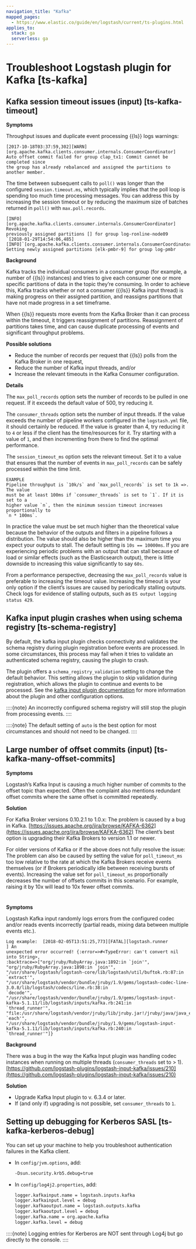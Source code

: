 ```yaml
---
navigation_title: "Kafka"
mapped_pages:
  - https://www.elastic.co/guide/en/logstash/current/ts-plugins.html
applies_to:
  stack: ga
  serverless: ga
---
```


# Troubleshoot Logstash plugin for Kafka [ts-kafka]

## Kafka session timeout issues (input) [ts-kafka-timeout]

**Symptoms**

Throughput issues and duplicate event processing {{ls}} logs warnings:

```
[2017-10-18T03:37:59,302][WARN][org.apache.kafka.clients.consumer.internals.ConsumerCoordinator]
Auto offset commit failed for group clap_tx1: Commit cannot be completed since
the group has already rebalanced and assigned the partitions to another member.
```

The time between subsequent calls to `poll()` was longer than the configured `session.timeout.ms`, which typically implies that the poll loop is spending too much time processing messages. You can address this by increasing the session timeout or by reducing the maximum size of batches returned in `poll()` with `max.poll.records`.

```
[INFO][org.apache.kafka.clients.consumer.internals.ConsumerCoordinator] Revoking
previously assigned partitions [] for group log-ronline-node09
`[2018-01-29T14:54:06,485][INFO]`[org.apache.kafka.clients.consumer.internals.ConsumerCoordinator]
Setting newly assigned partitions [elk-pmbr-9] for group log-pmbr
```

**Background**

Kafka tracks the individual consumers in a consumer group (for example, a number of {{ls}} instances) and tries to give each consumer one or more specific partitions of data in the topic they’re consuming. In order to achieve this, Kafka tracks whether or not a consumer ({{ls}} Kafka input thread) is making progress on their assigned partition, and reassigns partitions that have not made progress in a set timeframe.

When {{ls}} requests more events from the Kafka Broker than it can process within the timeout, it triggers reassignment of partitions. Reassignment of partitions takes time, and can cause duplicate processing of events and significant throughput problems.

**Possible solutions**

* Reduce the number of records per request that {{ls}} polls from the Kafka Broker in one request,
* Reduce the number of Kafka input threads, and/or
* Increase the relevant timeouts in the Kafka Consumer configuration.

**Details**

The `max_poll_records` option sets the number of records to be pulled in one request. If it exceeds the default value of 500, try reducing it.

The `consumer_threads` option sets the number of input threads. If the value exceeds the number of pipeline workers configured in the `logstash.yml` file, it should certainly be reduced. If the value is greater than 4, try reducing it to `4` or less if the client has the time/resources for it. Try starting with a value of `1`, and then incrementing from there to find the optimal performance.

The `session_timeout_ms` option sets the relevant timeout. Set it to a value that ensures that the number of events in `max_poll_records` can be safely processed within the time limit.

```
EXAMPLE
Pipeline throughput is `10k/s` and `max_poll_records` is set to 1k =>. The value
must be at least 100ms if `consumer_threads` is set to `1`. If it is set to a
higher value `n`, then the minimum session timeout increases proportionally to
`n * 100ms`.
```

In practice the value must be set much higher than the theoretical value because the behavior of the outputs and filters in a pipeline follows a distribution. The value should also be higher than the maximum time you expect your outputs to stall. The default setting is `10s == 10000ms`. If you are experiencing periodic problems with an output that can stall because of load or similar effects (such as the Elasticsearch output), there is little downside to increasing this value significantly to say `60s`.

From a performance perspective, decreasing the `max_poll_records` value is preferable to increasing the timeout value. Increasing the timeout is your only option if the client’s issues are caused by periodically stalling outputs. Check logs for evidence of stalling outputs, such as `ES output logging status 429`.


## Kafka input plugin crashes when using schema registry [ts-schema-registry]

By default, the kafka input plugin checks connectivity and validates the schema registry during plugin registration before events are processed. In some circumstances, this process may fail when it tries to validate an authenticated schema registry, causing the plugin to crash.

The plugin offers a `schema_registry_validation` setting to change the default behavior. This setting allows the plugin to skip validation during registration, which allows the plugin to continue and events to be processed. See the [kafka input plugin documentation](logstash://reference/plugins-inputs-kafka.md#plugins-inputs-kafka-schema_registry_validation) for more information about the plugin and other configuration options.

::::{note}
An incorrectly configured schema registry will still stop the plugin from processing events.
::::


::::{note}
The default setting of `auto` is the best option for most circumstances and should not need to be changed.
::::



## Large number of offset commits (input) [ts-kafka-many-offset-commits]

**Symptoms**

Logstash’s Kafka Input is causing a much higher number of commits to the offset topic than expected. Often the complaint also mentions redundant offset commits where the same offset is committed repeatedly.

**Solution**

For Kafka Broker versions 0.10.2.1 to 1.0.x: The problem is caused by a bug in Kafka. [https://issues.apache.org/jira/browse/KAFKA-6362](https://issues.apache.org/jira/browse/KAFKA-6362) The client’s best option is upgrading their Kafka Brokers to version 1.1 or newer.

For older versions of Kafka or if the above does not fully resolve the issue: The problem can also be caused by setting the value for `poll_timeout_ms` too low relative to the rate at which the Kafka Brokers receive events themselves (or if Brokers periodically idle between receiving bursts of events). Increasing the value set for `poll_timeout_ms` proportionally decreases the number of offsets commits in this scenario. For example, raising it by 10x will lead to 10x fewer offset commits.


#

**Symptoms**

Logstash Kafka input randomly logs errors from the configured codec and/or reads events incorrectly (partial reads, mixing data between multiple events etc.).

```
Log example:  [2018-02-05T13:51:25,773][FATAL][logstash.runner          ] An
unexpected error occurred! {:error=>#<TypeError: can't convert nil into String>,
:backtrace=>["org/jruby/RubyArray.java:1892:in `join'",
"org/jruby/RubyArray.java:1898:in `join'",
"/usr/share/logstash/logstash-core/lib/logstash/util/buftok.rb:87:in `extract'",
"/usr/share/logstash/vendor/bundle/jruby/1.9/gems/logstash-codec-line-3.0.8/lib/logstash/codecs/line.rb:38:in
`decode'",
"/usr/share/logstash/vendor/bundle/jruby/1.9/gems/logstash-input-kafka-5.1.11/lib/logstash/inputs/kafka.rb:241:in
`thread_runner'",
"file:/usr/share/logstash/vendor/jruby/lib/jruby.jar!/jruby/java/java_ext/java.lang.rb:12:in
`each'",
"/usr/share/logstash/vendor/bundle/jruby/1.9/gems/logstash-input-kafka-5.1.11/lib/logstash/inputs/kafka.rb:240:in
`thread_runner'"]}
```

**Background**

There was a bug in the way the Kafka Input plugin was handling codec instances when running on multiple threads (`consumer_threads` set to > 1). [https://github.com/logstash-plugins/logstash-input-kafka/issues/210](https://github.com/logstash-plugins/logstash-input-kafka/issues/210)

**Solution**

* Upgrade Kafka Input plugin to v. 6.3.4 or later.
* If (and only if) upgrading is not possible, set `consumer_threads` to `1`.


## Setting up debugging for Kerberos SASL [ts-kafka-kerberos-debug]

You can set up your machine to help you troubleshoot authentication failures in the Kafka client.

* In `config/jvm.options`, add:

    ```txt
    -Dsun.security.krb5.debug=true
    ```

* In `config/log4j2.properties`, add:

    ```txt
    logger.kafkainput.name = logstash.inputs.kafka
    logger.kafkainput.level = debug
    logger.kafkaoutput.name = logstash.outputs.kafka
    logger.kafkaoutput.level = debug
    logger.kafka.name = org.apache.kafka
    logger.kafka.level = debug
    ```


::::{note}
Logging entries for Kerberos are NOT sent through Log4j but go directly to the console.
::::



